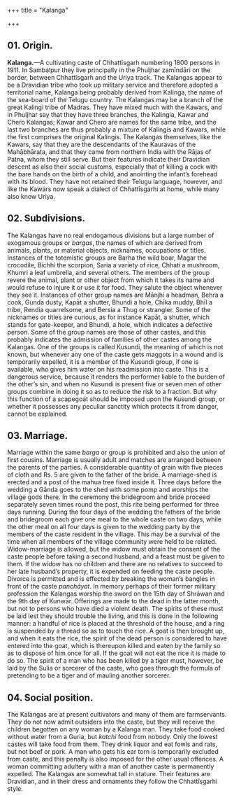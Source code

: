 +++
title = "Kalanga"

+++



## 01. Origin.



**Kalanga.**—A cultivating caste of Chhattīsgarh numbering 1800 persons in 1911. In Sambalpur they live principally in the Phuljhar zamīndāri on the border, between Chhattīsgarh and the Uriya track. The Kalangas appear to be a Dravidian tribe who took up military service and therefore adopted a territorial name, Kalanga being probably derived from Kalinga, the name of the sea-board of the Telugu country. The Kalangas may be a branch of the great Kalingi tribe of Madras. They have mixed much with the Kawars, and in Phuljhar say that they have three branches, the Kalingia, Kawar and Chero Kalangas; Kawar and Chero are names for the same tribe, and the last two branches are thus probably a mixture of Kalingis and Kawars, while the first comprises the original Kalingis. The Kalangas themselves, like the Kawars, say that they are the descendants of the Kauravas of the Mahābhārata, and that they came from northern India with the Rājas of Patna, whom they still serve. But their features indicate their Dravidian descent as also their social customs, especially that of killing a cock with the bare hands on the birth of a child, and anointing the infant’s forehead with its blood. They have not retained their Telugu language, however, and like the Kawars now speak a dialect of Chhattīsgarhi at home, while many also know Uriya.





## 02. Subdivisions.



The Kalangas have no real endogamous divisions but a large number of exogamous groups or *bargas*, the names of which are derived from animals, plants, or material objects, nicknames, occupations or titles. Instances of the totemistic groups are Barha the wild boar, Magar the crocodile, Bichhi the scorpion, Saria a variety of rice, Chhati a mushroom, Khumri a leaf umbrella, and several others. The members of the group revere the animal, plant or other object from which it takes its name and would refuse to injure it or use it for food. They salute the object whenever they see it. Instances of other group names are Mānjhi a headman, Behra a cook, Gunda dusty, Kapāt a shutter, Bhundi a hole, Chīka muddy, Bhīl a tribe, Rendia quarrelsome, and Bersia a Thug or strangler. Some of the nicknames or titles are curious, as for instance Kapāt, a shutter, which stands for gate-keeper, and Bhundi, a hole, which indicates a defective person. Some of the group names are those of other castes, and this probably indicates the admission of families of other castes among the Kalangas. One of the groups is called Kusundi, the meaning of which is not known, but whenever any one of the caste gets maggots in a wound and is temporarily expelled, it is a member of the Kusundi group, if one is available, who gives him water on his readmission into caste. This is a dangerous service, because it renders the performer liable to the burden of the other’s sin, and when no Kusundi is present five or seven men of other groups combine in doing it so as to reduce the risk to a fraction. But why this function of a scapegoat should be imposed upon the Kusundi group, or whether it possesses any peculiar sanctity which protects it from danger, cannot be explained.





## 03. Marriage.



Marriage within the same *barga* or group is prohibited and also the union of first cousins. Marriage is usually adult and matches are arranged between the parents of the parties. A considerable quantity of grain with five pieces of cloth and Rs. 5 are given to the father of the bride. A marriage-shed is erected and a post of the mahua tree fixed inside it. Three days before the wedding a Gānda goes to the shed with some pomp and worships the village gods there. In the ceremony the bridegroom and bride proceed separately seven times round the post, this rite being performed for three days running. During the four days of the wedding the fathers of the bride and bridegroom each give one meal to the whole caste on two days, while the other meal on all four days is given to the wedding party by the members of the caste resident in the village. This may be a survival of the time when all members of the village community were held to be related. Widow-marriage is allowed, but the widow must obtain the consent of the caste people before taking a second husband, and a feast must be given to them. If the widow has no children and there are no relatives to succeed to her late husband’s property, it is expended on feeding the caste people. Divorce is permitted and is effected by breaking the woman’s bangles in front of the caste *panchāyat*. In memory perhaps of their former military profession the Kalangas worship the sword on the 15th day of Shrāwan and the 9th day of Kunwār. Offerings are made to the dead in the latter month, but not to persons who have died a violent death. The spirits of these must be laid lest they should trouble the living, and this is done in the following manner: a handful of rice is placed at the threshold of the house, and a ring is suspended by a thread so as to touch the rice. A goat is then brought up, and when it eats the rice, the spirit of the dead person is considered to have entered into the goat, which is thereupon killed and eaten by the family so as to dispose of him once for all. If the goat will not eat the rice it is made to do so. The spirit of a man who has been killed by a tiger must, however, be laid by the Sulia or sorcerer of the caste, who goes through the formula of pretending to be a tiger and of mauling another sorcerer.





## 04. Social position.



The Kalangas are at present cultivators and many of them are farmservants. They do not now admit outsiders into the caste, but they will receive the children begotten on any woman by a Kalanga man. They take food cooked without water from a Guria, but *katchi* food from nobody. Only the lowest castes will take food from them. They drink liquor and eat fowls and rats, but not beef or pork. A man who gets his ear torn is temporarily excluded from caste, and this penalty is also imposed for the other usual offences. A woman committing adultery with a man of another caste is permanently expelled. The Kalangas are somewhat tall in stature. Their features are Dravidian, and in their dress and ornaments they follow the Chhattīsgarhi style. 




